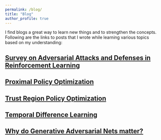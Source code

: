 ```yaml
---
permalink: /blog/
title: "Blog"
author_profile: true
---
```


I find blogs a great way to learn new things and to strengthen the concepts. Following are the links to posts that I wrote while learning various topics based on my understanding:

## [Survey on Adversarial Attacks and Defenses in Reinforcement Learning](https://github.com/aarl-ieee-nitk/aarl-ieee-nitk.github.io/blob/master/_posts/2020-04-09-Survey-on-Adversarial-attacks-and-defenses.md)

## [Proximal Policy Optimization](https://github.com/aarl-ieee-nitk/aarl-ieee-nitk.github.io/blob/master/_posts/2020-03-25-Proximal-Policy-Optimization.md)

## [Trust Region Policy Optimization](https://github.com/aarl-ieee-nitk/aarl-ieee-nitk.github.io/blob/master/_posts/2020-03-12-Trust-Region-Policy-Optimization.md)

## [Temporal Difference Learning](https://github.com/aarl-ieee-nitk/aarl-ieee-nitk.github.io/blob/master/_posts/2019-12-19-Temporal-Difference-Learning.md)

## [Why do Generative Adversarial Nets matter?](https://ieee.nitk.ac.in/blog/why-do-GANs-matter/)